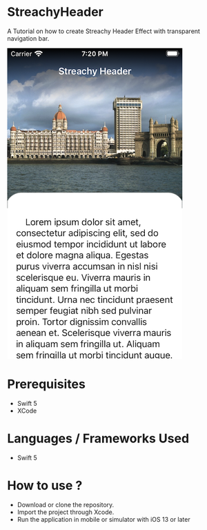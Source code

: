 # StreachyHeader
A Tutorial on how to create Streachy Header Effect with transparent navigation bar.

![Image of Yaktocat](https://github.com/Rishu0021/StreachyHeader/blob/main/StreachyHeader/Screenshot/screenshot.png)

# Prerequisites
- Swift 5
- XCode

# Languages / Frameworks Used
- Swift 5

# How to use ?
- Download or clone the repository.
- Import the project through Xcode.
- Run the application in mobile or simulator with iOS 13 or later
